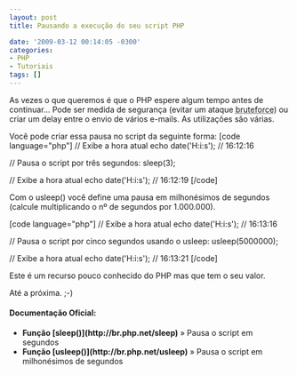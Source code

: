 ```yaml
---
layout: post
title: Pausando a execução do seu script PHP

date: '2009-03-12 00:14:05 -0300'
categories:
- PHP
- Tutoriais
tags: []
---
```

As vezes o que queremos é que o PHP espere algum tempo antes de continuar... Pode ser medida de segurança (evitar um ataque <abbr title="Em ciência da computação, força bruta (ou busca exaustiva) é uma algoritmo trivial mas de uso muito geral que consiste em enumerar todos os possíveis candidatos de uma solução e verificar se cada um satisfaz o problema.">bruteforce</abbr>) ou criar um delay entre o envio de vários e-mails. As utilizações são várias.

Você pode criar essa pausa no script da seguinte forma:
[code language="php"]
// Exibe a hora atual
echo date('H:i:s'); // 16:12:16

// Pausa o script por três segundos:
sleep(3);

// Exibe a hora atual
echo date('H:i:s'); // 16:12:19
[/code]

Com o usleep() você define uma pausa em milhonésimos de segundos (calcule multiplicando o nº de segundos por 1.000.000).


[code language="php"]
// Exibe a hora atual
echo date('H:i:s'); // 16:13:16

// Pausa o script por cinco segundos usando o usleep:
usleep(5000000);

// Exibe a hora atual
echo date('H:i:s'); // 16:13:21
[/code]

Este é um recurso pouco conhecido do PHP mas que tem o seu valor.

Até a próxima. ;-)

<h4>Documentação Oficial:</h4>
<ul>
<li><strong>Função [sleep()](http://br.php.net/sleep)</strong> » Pausa o script em segundos</li>
<li><strong>Função [usleep()](http://br.php.net/usleep)</strong> » Pausa o script em milhonésimos de segundos</li>
</ul>

